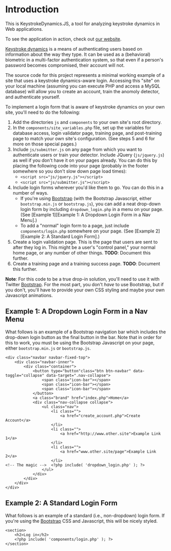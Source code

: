 Introduction
===============

This is KeystrokeDynamics.JS, a tool for analyzing keystroke dynamics in Web applications.

To see the application in action, check out [our website](http://www.tylerayoung.com/keystroke/).

[Keystroke dynamics](http://en.wikipedia.org/wiki/Keystroke_dynamics) is a means of authenticating users based on information about the way they type. It can be used as a (behavioral) biometric in a multi-factor authentication system, so that even if a person's password becomes compromised, their account will not.

The source code for this project represents a minimal working example of a site that uses a keystroke dynamics-aware login. Accessing this "site" on your local machine (assuming you can execute PHP and access a MySQL database) will allow you to create an account, train the anomoly detector, and authenticate yourself.

To implement a login form that is aware of keystroke dynamics on your own site, you'll need to do the following:

1. Add the directories `js` and `components` to your own site's root directory.
2. In the `components/site_variables.php` file, set up the variables
for database access, login validator page, training page, and post-training page to match your own site's configuration. (See steps 5 and 6 for more on those special pages.)
3. Include `js/submitter.js` on any page from which you want to authenticate users or train your detector. Include JQuery (`js/jquery.js`) as well if you don't have it on your pages already. You can do this by placing the following code into your page (probably in the footer somewhere so you don't slow down page load times):
	- `<script src="js/jquery.js"></script>`
	- `<script src="js/submitter.js"></script>`
4. Include login forms wherever you'd like them to go. You can do this in a number of ways.
    - If you're using [Bootstrap][] (with the Bootstrap Javascript, either `bootstrap.min.js` or `bootstrap.js`), you can add a neat drop-down login form by including `dropdown_login.php` in a menu on your page. (See [Example 1][Example 1: A Dropdown Login Form in a Nav Menu].)
	- To add a "normal" login form to a page, just include
      `components/login.php` somewhere on your page. (See [Example 2][Example 2: A Standard Login Form].)
5. Create a login validation page. This is the page that users are sent to after they log in. This might be a user's "control panel," your normal home page, or any number of other things. **TODO**: Document this further.
6. Create a training page and a training success page. **TODO**: Document this further.
	
**Note**: For this code to be a true drop-in solution, you'll need to use it with Twitter [Bootstrap][]. For the most part, you don't *have* to use Bootstrap, but if you don't, you'll have to provide your own CSS styling and maybe your own Javascript animations.

[Bootstrap]: http://twitter.github.com/bootstrap/
	
## Example 1: A Dropdown Login Form in a Nav Menu ##
What follows is an example of a Bootstrap navigation bar which includes the drop-down login button as the final button in the bar. Note that in order for this to work, you must be using the Bootstrap Javascript on your page, either `bootstrap.min.js` or `bootstrap.js`.

	<div class="navbar navbar-fixed-top">
		<div class="navbar-inner">
			<div class="container">
				<button type="button"class="btn btn-navbar" data-toggle="collapse" data-target=".nav-collapse">
					<span class="icon-bar"></span>
					<span class="icon-bar"></span>
					<span class="icon-bar"></span>
				</button>
				<a class="brand" href="index.php">Home</a>
				<div class="nav-collapse collapse">
					<ul class="nav">
						<li class="">
							<a href="create_account.php">Create Account</a>
						</li>
						<li class="">
							<a href="http://www.other.site">Example Link 1</a>
						</li>
						<li class="">
							<a href="www.other.site/page">Example Link 2</a>
						</li>
	<!-- The magic -->  <?php include( 'dropdown_login.php' ); ?>
					</ul>
				</div>				
			</div>
		</div>
	</div>


## Example 2: A Standard Login Form ##
What follows is an example of a standard (i.e., non-dropdown) login form. If you're using the [Bootstrap][] CSS and Javascript, this will be nicely styled.

	<section>
		<h2>Log in</h2>
		<?php include( 'components/login.php' ); ?>
	</section>


